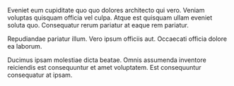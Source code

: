 Eveniet eum cupiditate quo quo dolores architecto qui vero. Veniam voluptas quisquam officia vel culpa. Atque est quisquam ullam eveniet soluta quo. Consequatur rerum pariatur at eaque rem pariatur.
 Repudiandae pariatur illum. Vero ipsum officiis aut. Occaecati officia dolore ea laborum.
 Ducimus ipsam molestiae dicta beatae. Omnis assumenda inventore reiciendis est consequuntur et amet voluptatem. Est consequuntur consequatur at ipsam.